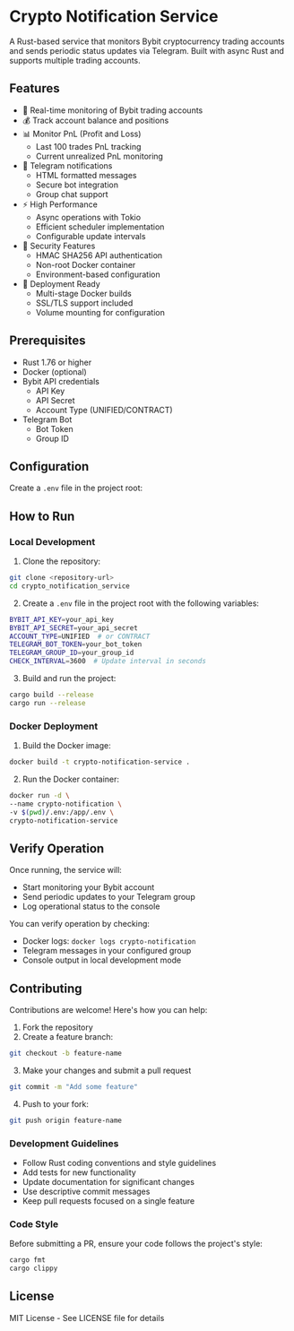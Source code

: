 # Crypto Notification Service

A Rust-based service that monitors Bybit cryptocurrency trading accounts and sends periodic status updates via Telegram. Built with async Rust and supports multiple trading accounts.

## Features

- 🔄 Real-time monitoring of Bybit trading accounts
- 💰 Track account balance and positions
- 📊 Monitor PnL (Profit and Loss)
  - Last 100 trades PnL tracking
  - Current unrealized PnL monitoring
- 📱 Telegram notifications
  - HTML formatted messages
  - Secure bot integration
  - Group chat support
- ⚡ High Performance
  - Async operations with Tokio
  - Efficient scheduler implementation
  - Configurable update intervals
- 🔐 Security Features
  - HMAC SHA256 API authentication
  - Non-root Docker container
  - Environment-based configuration
- 🐳 Deployment Ready
  - Multi-stage Docker builds
  - SSL/TLS support included
  - Volume mounting for configuration

## Prerequisites

- Rust 1.76 or higher
- Docker (optional)
- Bybit API credentials
  - API Key
  - API Secret
  - Account Type (UNIFIED/CONTRACT)
- Telegram Bot
  - Bot Token
  - Group ID

## Configuration

Create a `.env` file in the project root:

## How to Run

### Local Development

1. Clone the repository:
```bash
git clone <repository-url>
cd crypto_notification_service
```

2. Create a `.env` file in the project root with the following variables:
```bash
BYBIT_API_KEY=your_api_key
BYBIT_API_SECRET=your_api_secret
ACCOUNT_TYPE=UNIFIED  # or CONTRACT
TELEGRAM_BOT_TOKEN=your_bot_token
TELEGRAM_GROUP_ID=your_group_id
CHECK_INTERVAL=3600  # Update interval in seconds
```

3. Build and run the project:
```bash
cargo build --release
cargo run --release
```
### Docker Deployment

1. Build the Docker image:
```bash
docker build -t crypto-notification-service .
```

2. Run the Docker container:
```bash
docker run -d \
--name crypto-notification \
-v $(pwd)/.env:/app/.env \
crypto-notification-service
```

## Verify Operation

Once running, the service will:
- Start monitoring your Bybit account
- Send periodic updates to your Telegram group
- Log operational status to the console

You can verify operation by checking:
- Docker logs: `docker logs crypto-notification`
- Telegram messages in your configured group
- Console output in local development mode

## Contributing

Contributions are welcome! Here's how you can help:

1. Fork the repository
2. Create a feature branch:
```bash
git checkout -b feature-name
```

3. Make your changes and submit a pull request
```bash
git commit -m "Add some feature"
```

4. Push to your fork:
```bash
git push origin feature-name
```

### Development Guidelines

- Follow Rust coding conventions and style guidelines
- Add tests for new functionality
- Update documentation for significant changes
- Use descriptive commit messages
- Keep pull requests focused on a single feature


### Code Style

Before submitting a PR, ensure your code follows the project's style:
```bash
cargo fmt
cargo clippy
```

## License

MIT License - See LICENSE file for details